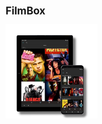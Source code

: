 # FilmBox

<img
  src="/img/filmbox.png"
  alt="Alt text"
  title="Optional title"
  style="display: inline-block; margin: 0 auto; width: 250px">
